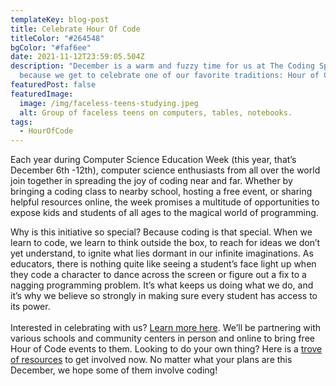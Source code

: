 ```yaml
---
templateKey: blog-post
title: Celebrate Hour Of Code
titleColor: "#264548"
bgColor: "#faf6ee"
date: 2021-11-12T23:59:05.504Z
description: "December is a warm and fuzzy time for us at The Coding Space
  because we get to celebrate one of our favorite traditions: Hour of Code! "
featuredPost: false
featuredImage:
  image: /img/faceless-teens-studying.jpeg
  alt: Group of faceless teens on computers, tables, notebooks.
tags:
  - HourOfCode
---
```

Each year during Computer Science Education Week (this year, that’s December 6th -12th), computer science enthusiasts from all over the world join together in spreading the joy of coding near and far. Whether by bringing a coding class to nearby school, hosting a free event, or sharing helpful resources online, the week promises a multitude of opportunities to expose kids and students of all ages to the magical world of programming.

Why is this initiative so special? Because coding is that special. When we learn to code, we learn to think outside the box, to reach for ideas we don’t yet understand, to ignite what lies dormant in our infinite imaginations. As educators, there is nothing quite like seeing a student’s face light up when they code a character to dance across the screen or figure out a fix to a nagging programming problem. It’s what keeps us doing what we do, and it’s why we believe so strongly in making sure every student has access to its power. \
\
Interested in celebrating with us? [Learn more here](/hour-of-code). We’ll be partnering with various schools and community centers in person and online to bring free Hour of Code events to them. Looking to do your own thing? Here is a [trove of resources](https://www.csedweek.org/inspire) to get involved now. No matter what your plans are this December, we hope some of them involve coding!
